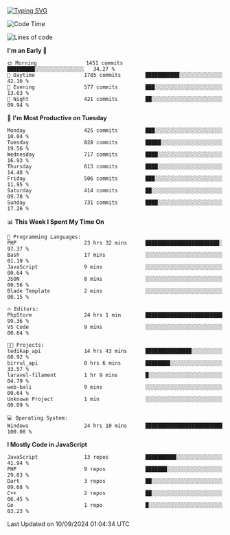 [![Typing SVG](https://readme-typing-svg.demolab.com?font=Fira+Code&pause=1000&color=F7F7F7&random=false&width=435&lines=Hi+%F0%9F%91%8B%2C+I'm+Rafiu+Sidqi;Junior+Backend+Developer)](https://git.io/typing-svg)
<!--START_SECTION:waka-->
![Code Time](http://img.shields.io/badge/Code%20Time-411%20hrs%2039%20mins-blue)

![Lines of code](https://img.shields.io/badge/From%20Hello%20World%20I%27ve%20Written-1.6%20million%20lines%20of%20code-blue)

**I'm an Early 🐤** 

```text
🌞 Morning                1451 commits        █████████░░░░░░░░░░░░░░░░   34.27 % 
🌆 Daytime                1785 commits        ███████████░░░░░░░░░░░░░░   42.16 % 
🌃 Evening                577 commits         ███░░░░░░░░░░░░░░░░░░░░░░   13.63 % 
🌙 Night                  421 commits         ██░░░░░░░░░░░░░░░░░░░░░░░   09.94 % 
```
📅 **I'm Most Productive on Tuesday** 

```text
Monday                   425 commits         ███░░░░░░░░░░░░░░░░░░░░░░   10.04 % 
Tuesday                  828 commits         █████░░░░░░░░░░░░░░░░░░░░   19.56 % 
Wednesday                717 commits         ████░░░░░░░░░░░░░░░░░░░░░   16.93 % 
Thursday                 613 commits         ████░░░░░░░░░░░░░░░░░░░░░   14.48 % 
Friday                   506 commits         ███░░░░░░░░░░░░░░░░░░░░░░   11.95 % 
Saturday                 414 commits         ██░░░░░░░░░░░░░░░░░░░░░░░   09.78 % 
Sunday                   731 commits         ████░░░░░░░░░░░░░░░░░░░░░   17.26 % 
```


📊 **This Week I Spent My Time On** 

```text
💬 Programming Languages: 
PHP                      23 hrs 32 mins      ████████████████████████░   97.37 % 
Bash                     17 mins             ░░░░░░░░░░░░░░░░░░░░░░░░░   01.19 % 
JavaScript               9 mins              ░░░░░░░░░░░░░░░░░░░░░░░░░   00.64 % 
JSON                     8 mins              ░░░░░░░░░░░░░░░░░░░░░░░░░   00.56 % 
Blade Template           2 mins              ░░░░░░░░░░░░░░░░░░░░░░░░░   00.15 % 

🔥 Editors: 
PhpStorm                 24 hrs 1 min        █████████████████████████   99.36 % 
VS Code                  9 mins              ░░░░░░░░░░░░░░░░░░░░░░░░░   00.64 % 

🐱‍💻 Projects: 
tedikap_api              14 hrs 43 mins      ███████████████░░░░░░░░░░   60.92 % 
birrul_api               8 hrs 6 mins        ████████░░░░░░░░░░░░░░░░░   33.57 % 
laravel-filament         1 hr 9 mins         █░░░░░░░░░░░░░░░░░░░░░░░░   04.79 % 
web-bali                 9 mins              ░░░░░░░░░░░░░░░░░░░░░░░░░   00.64 % 
Unknown Project          1 min               ░░░░░░░░░░░░░░░░░░░░░░░░░   00.09 % 

💻 Operating System: 
Windows                  24 hrs 10 mins      █████████████████████████   100.00 % 
```

**I Mostly Code in JavaScript** 

```text
JavaScript               13 repos            ██████████░░░░░░░░░░░░░░░   41.94 % 
PHP                      9 repos             ███████░░░░░░░░░░░░░░░░░░   29.03 % 
Dart                     3 repos             ██░░░░░░░░░░░░░░░░░░░░░░░   09.68 % 
C++                      2 repos             ██░░░░░░░░░░░░░░░░░░░░░░░   06.45 % 
Go                       1 repo              █░░░░░░░░░░░░░░░░░░░░░░░░   03.23 % 
```




 Last Updated on 10/09/2024 01:04:34 UTC
<!--END_SECTION:waka-->
